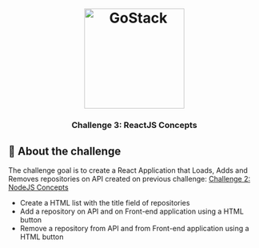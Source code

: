 <h1 align="center">
    <img alt="GoStack" src="https://rocketseat-cdn.s3-sa-east-1.amazonaws.com/bootcamp-header.png" width="200px" />
</h1>

<h3 align="center">
  Challenge 3: ReactJS Concepts
</h3>

##  :rocket: About the challenge

The challenge goal is to create a React Application that Loads, Adds and Removes repositories on API created on previous challenge: [Challenge 2: NodeJS Concepts](https://github.com/mesaquejunior/nodejsconcepts)

- Create a HTML list with the title field of repositories
- Add a repository on API and on Front-end application using a HTML button
- Remove a repository from API and from Front-end application using a HTML button

